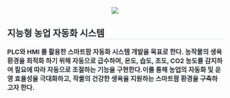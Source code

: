 <div align= "center">
    <img src="https://capsule-render.vercel.app/api?type=waving&color=gradient&height=180&text=cocofarm&animation=twinkling&fontColor=d4f0d1&fontSize=90" />
    </div>
    <div style="text-align: left;"> 
    <h2 style="border-bottom: 1px solid #d8dee4; color: #282d33;"> 지능형 농업 자동화 시스템 </h2>  
    <div style="font-weight: 700; font-size: 15px; text-align: left; color: #282d33;"> PLC와 HMI 를 활용한 스마트팜 자동화 시스템 개발을 목표로 한다. </li></li>농작물의 생육 환경을 최적화 하기 위해 자동으로 급수하며, 온도, 습도, 조도, CO2 농도를 감지하여 필요에 따라 자동으로 조절하는 기능을 구현한다.</li></li>이를 통해 농업의 자동화 및 운영 효율성을 극대화하고, 작물의 건강한 생육을 지원하는 스마트팜 환경을 구축하고자 한다. </div> 

    
